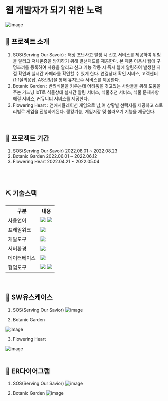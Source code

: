 # 웹 개발자가 되기 위한 노력
![image](https://user-images.githubusercontent.com/104811321/188825572-91aec1ae-1c73-4f4d-9403-59c7f74edd32.png)

## 👀 프로젝트 소개
1. SOS(Serving Our Savoir)
 : 해상 조난사고 발생 시 신고 서비스를 제공하여 위험을 알리고 저체온증을 방지하기 위해 열선패드를 제공한다. 본 제품 이용시 웹에 구명조끼를 등록하여 사용을 알리고 신고 기능 작동 시 즉시 웹에 알림하여 발생한 지점 확인과 실시간 카메라를 확인할 수 있게 한다. 연결상태 확인 서비스, 고객센터(1:1질의응답, AS신청)을 통해 유지보수 서비스를 제공한다.
2. Botanic Garden
 : 반려식물을 키우는데 어려움을 겪고있는 사람들을 위해 도움을 주는 가느닝 IoT로 식물상태 실시간 알림 서비스, 식물추천 서비스, 식물 문제사항 해결 서비스, 커뮤니티 서비스를 제공한다.
3. Flowering Heart
 : 연애시뮬레이션 게임으로 남,여 상황별 선택지를 제공하고 스토리별로 게임을 진행하게된다. 랭킹기능, 게임저장 및 불러오기 기능을 제공한다.
<br>

## 📅 프로젝트 기간
1. SOS(Serving Our Savoir)
2022.08.01 ~ 2022.08.23
2. Botanic Garden
2022.06.01 ~ 2022.06.12
3. Flowering Heart
2022.04.21 ~ 2022.05.04
<br>
<br>

## ⛏ 기술스택
<table>
    <tr>
        <th>구분</th>
        <th>내용</th>
    </tr>
    <tr>
        <td>사용언어</td>
        <td>
            <img src="https://img.shields.io/badge/Java-007396?style=for-the-badge&logo=java&logoColor=white"/>
            <img src="https://img.shields.io/badge/JavaScript-F7DF1E?style=for-the-badge&logo=JavaScript&logoColor=white"/>
        </td>
    </tr>
    <tr>
        <td>프레임워크</td>
        <td>
            <img src="https://img.shields.io/badge/Spring-008000?style=for-the-badge&logo=Spring&logoColor=green"/>
        </td>
    </tr>
    <tr>
        <td>개발도구</td>
        <td>
            <img src="https://img.shields.io/badge/Eclipse-2C2255?style=for-the-badge&logo=Eclipse&logoColor=white"/>
        </td>
    </tr>
    <tr>
        <td>서버환경</td>
        <td>
            <img src="https://img.shields.io/badge/Apache Tomcat-D22128?style=for-the-badge&logo=Apache Tomcat&logoColor=white"/>
        </td>
    </tr>
    <tr>
        <td>데이터베이스</td>
        <td>
            <img src="https://img.shields.io/badge/Oracle 11g-F80000?style=for-the-badge&logo=Oracle&logoColor=white"/>
        </td>
    </tr>
    <tr>
        <td>협업도구</td>
        <td>
            <img src="https://img.shields.io/badge/Git-F05032?style=for-the-badge&logo=Git&logoColor=white"/>
            <img src="https://img.shields.io/badge/GitHub-181717?style=for-the-badge&logo=GitHub&logoColor=white"/>
        </td>
    </tr>
</table>

<br>



## 📌 SW유스케이스
1. SOS(Serving Our Savior)
![image](https://user-images.githubusercontent.com/104811321/188815331-87bca201-4d76-4f5d-a5d6-52fa85ac6da8.png)

2. Botanic Garden

![image](https://user-images.githubusercontent.com/104811321/188813518-324f240c-7816-47e8-aec5-d577430594b2.png)

3. Flowering Heart

![image](https://user-images.githubusercontent.com/104811321/188812749-14112658-aa58-4618-a48f-e49de582bafc.png)
<br>
<br>


## 📌 ER다이어그램
1. SOS(Serving Our Savior)
![image](https://user-images.githubusercontent.com/104811321/188813313-c013c5a7-d0e7-4242-a1ed-00b0d997cb4c.png)

2. Botanic Garden 
![image](https://user-images.githubusercontent.com/104811321/187015688-1a9b7f52-f0c3-4208-b1ed-073cbbb05c62.png)
<br>
<br>
